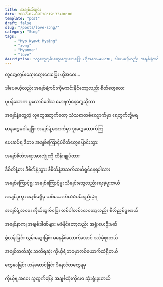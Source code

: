 ```yaml
---
title: အချစ်သီချင်း
date: 2007-02-08T20:19:33+00:00
template: "post"  
draft: false  
slug: "/posts/love-song/"  
category: "Song"
tags:
    - "Myo Kyawt Myaing"
    - "song"
    - "Myanmar"
    - "love"
description: "လူတွေလွမ်းဆွေးတွေးငေးပြေး ဟိုအဝေး&#8230; ဒါပေမယ့်လည်း အချစ်နဲ့ကင်းကိုမကင်းနိုင်တော့လည်း စိတ်တွေလေး"
---
```

လူတွေလွမ်းဆွေးတွေးငေးပြေး ဟိုအဝေး&#8230;
  
ဒါပေမယ့်လည်း အချစ်နဲ့ကင်းကိုမကင်းနိုင်တော့လည်း စိတ်တွေလေး
  
ပူပန်သောက ပူလောင်ဒေါသ မောရတဲ့နေ့တွေဆိုတာ
  
အချစ်နဲ့တွေ့တဲ့ လူတွေအတွက်တော့ သံသရာတစ်လျှောက်မှာ ရေတွက်လို့မရ
  
မာနတွေခဝါချပြီး အချစ်ရဲ့အောက်မှာ ဒူးတွေထောက်ကြ
  
ပေးဆပ်ရ ဒီဘဝ အချစ်ကြောင့်ပဲစိတ်တွေပြောင်းသွား
  
အချစ်စိတ်အရာအားလုုံးကို ထိန်းချုပ်ထား
  
ဒီစိတ်နဲ့စား ဒီစိတ်နဲ့သွား ဒီစိတ်နဲ့အသက်ဆက်ရှင်နေရပါလား

အချစ်ကြောင့်ရူး အချစ်ကြောင့်မူး သီချင်းတွေလည်းရေးခဲ့ဖူးတယ်
  
အချစ်ဒုက္ခ အချစ်မရှိမှ တစ်ယောက်ထဲပဲဝမ်းနည်းခဲ့ရ
  
အချစ်ရဲ့အဝေး ကိုယ်ထွက်ပြေး တစ်ခါတစ်လေတော့လည်း စိတ်ညစ်ဖူးတယ်
  
အချစ်နာကျ အချစ်ဒါဏ်များ မခံနိုင်တော့လည်း အရှုံးပေးဦးမယ်
  
စွဲလန်းခြင်း လွမ်းဆွေးခြင်း မနေနိုင်လောက်အောင် သင်ခဲ့ဖူးတယ်
  
အချစ်တတ်ဆုံး သတိရဆုံး ကိုယ့်ရဲ့ဘဝမှာတစ်ယောက်ထဲရှိတယ်
  
တွေဝေခြင်း ဟန်ဆောင်ခြင်း ဒီနောင်တတွေရမှ
  
ကိုယ့်ရဲ့အဝေး သူထွက်ပြေး အချစ်ဆုံးကိုလေ ဆုံးရှုံးဖူးတယ်